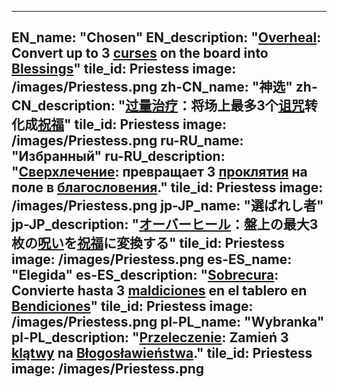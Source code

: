 ---

EN_name: "Chosen"
EN_description: "<u>Overheal</u>: Convert up to 3 <u>curses</u> on the board into <u>Blessings</u>"
tile_id: Priestess
image: /images/Priestess.png
zh-CN_name: "神选"
zh-CN_description: "<u>过量治疗</u>：将场上最多3个<u>诅咒</u>转化成<u>祝福</u>"
tile_id: Priestess
image: /images/Priestess.png
ru-RU_name: "Избранный"
ru-RU_description: "<u>Сверхлечение</u>: превращает 3 <u>проклятия</u> на поле в <u>благословения</u>."
tile_id: Priestess
image: /images/Priestess.png
jp-JP_name: "選ばれし者"
jp-JP_description: "<u>オーバーヒール</u>：盤上の最大3枚の<u>呪い</u>を<u>祝福</u>に変換する"
tile_id: Priestess
image: /images/Priestess.png
es-ES_name: "Elegida"
es-ES_description: "<u>Sobrecura</u>: Convierte hasta 3 <u>maldiciones</u> en el tablero en <u>Bendiciones</u>"
tile_id: Priestess
image: /images/Priestess.png
pl-PL_name: "Wybranka"
pl-PL_description: "<u>Przeleczenie</u>: Zamień 3 <u>klątwy</u> na <u>Błogosławieństwa</u>."
tile_id: Priestess
image: /images/Priestess.png
---